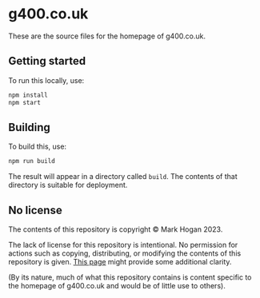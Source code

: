 # g400.co.uk

These are the source files for the homepage of g400.co.uk.

## Getting started

To run this locally, use:
```sh
npm install
npm start
```

## Building

To build this, use:
```sh
npm run build
```
The result will appear in a directory called `build`. The contents of that directory is suitable for deployment.

## No license
The contents of this repository is copyright © Mark Hogan 2023.

The lack of license for this repository is intentional. No permission for actions such as copying, distributing, or modifying the contents of this repository is given. [This page](https://choosealicense.com/no-permission/) might provide some additional clarity.

(By its nature, much of what this repository contains is content specific to the homepage of g400.co.uk and would be of little use to others).
